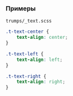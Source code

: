 

### Примеры

	trumps/_text.scss
```scss
.t-text-center {
    text-align: center;
}

.t-text-left {
    text-align: left;
}

.t-text-right {
    text-align: right;
}
```